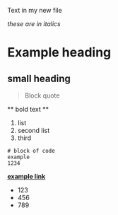 Text in my new file

*these are in italics*
# Example heading
## small heading
> Block quote


** bold text **

1. list 
2. second list
3. third

```
# block of code
example
1234
```

[**example link**](https://www.google.com)

* 123
* 456
* 789
